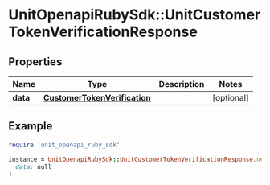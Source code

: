 # UnitOpenapiRubySdk::UnitCustomerTokenVerificationResponse

## Properties

| Name | Type | Description | Notes |
| ---- | ---- | ----------- | ----- |
| **data** | [**CustomerTokenVerification**](CustomerTokenVerification.md) |  | [optional] |

## Example

```ruby
require 'unit_openapi_ruby_sdk'

instance = UnitOpenapiRubySdk::UnitCustomerTokenVerificationResponse.new(
  data: null
)
```

